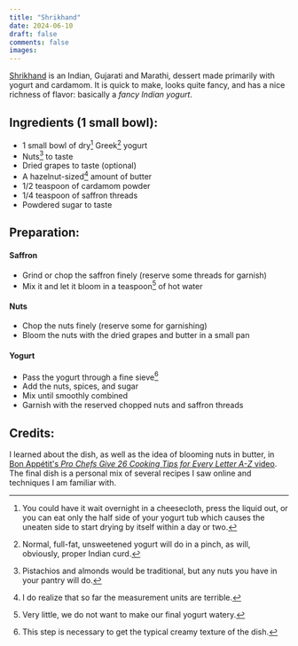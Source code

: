 ```yaml
---
title: "Shrikhand"
date: 2024-06-10
draft: false
comments: false
images:
---
```


[Shrikhand](https://www.howtopronounce.com/shrikhand) is an Indian, Gujarati and Marathi, dessert made primarily with yogurt and cardamom.
It is quick to make, looks quite fancy, and has a nice richness of flavor: basically a *fancy Indian yogurt*.

## Ingredients (1 small bowl):

* 1 small bowl of dry[^dry] Greek[^yogurt] yogurt
* Nuts[^nuts] to taste
* Dried grapes to taste (optional)
* A hazelnut-sized[^pinch] amount of butter
* 1/2 teaspoon of cardamom powder
* 1/4 teaspoon of saffron threads
* Powdered sugar to taste

[^dry]: You could have it wait overnight in a cheesecloth, press the liquid out, or you can eat only the half side of your yogurt tub which causes the uneaten side to start drying by itself within a day or two.

[^yogurt]: Normal, full-fat, unsweetened yogurt will do in a pinch, as will, obviously, proper Indian curd.

[^nuts]: Pistachios and almonds would be traditional, but any nuts you have in your pantry will do.

[^pinch]: I do realize that so far the measurement units are terrible.

## Preparation:

#### Saffron

* Grind or chop the saffron finely (reserve some threads for garnish)
* Mix it and let it bloom in a teaspoon[^water] of hot water

[^water]: Very little, we do not want to make our final yogurt watery.

#### Nuts

* Chop the nuts finely (reserve some for garnishing)
* Bloom the nuts with the dried grapes and butter in a small pan

#### Yogurt

* Pass the yogurt through a fine sieve[^need]
* Add the nuts, spices, and sugar
* Mix until smoothly combined
* Garnish with the reserved chopped nuts and saffron threads

[^need]: This step is necessary to get the typical creamy texture of the dish.

## Credits:

I learned about the dish, as well as the idea of blooming nuts in butter, in [Bon Appétit's *Pro Chefs Give 26 Cooking Tips for Every Letter A-Z* video](https://youtu.be/_LyR8Nhzoxw).
The final dish is a personal mix of several recipes I saw online and techniques I am familiar with.
